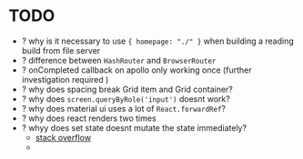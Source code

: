 # TODO

* ? why is it necessary to use `{ homepage: "./" }` when building a reading build from file server
* ? difference between `HashRouter` and `BrowserRouter`
* ? onCompleted callback on apollo only working once (further investigation required )
* ? why does spacing break Grid item and Grid container?
* ? why does `screen.queryByRole('input')` doesnt work?
* ? why does material ui uses a lot of `React.forwardRef`?
* ? why does react renders two times
* ? whyy does set state doesnt mutate the state immediately?
  * [stack overflow](https://stackoverflow.com/questions/30782948/why-calling-react-setstate-method-doesnt-mutate-the-state-immediately?noredirect=1&lq=1#:~:text=setState()%20does%20not%20immediately,potentially%20return%20the%20existing%20value.)
  * 